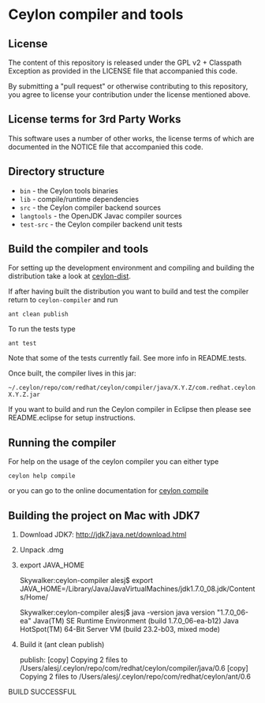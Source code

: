 Ceylon compiler and tools
=========================

License
-------

The content of this repository is released under the GPL v2 + Classpath Exception
as provided in the LICENSE file that accompanied this code.

By submitting a "pull request" or otherwise contributing to this repository, you
agree to license your contribution under the license mentioned above.

License terms for 3rd Party Works
---------------------------------

This software uses a number of other works, the license terms of which are 
documented in the NOTICE file that accompanied this code.

Directory structure
-------------------

* `bin`       - the Ceylon tools binaries
* `lib`       - compile/runtime dependencies
* `src`       - the Ceylon compiler backend sources
* `langtools` - the OpenJDK Javac compiler sources
* `test-src`  - the Ceylon compiler backend unit tests

Build the compiler and tools
----------------------------

For setting up the development environment and compiling and building the distribution
take a look at [ceylon-dist](https://github.com/ceylon/ceylon-spec/README.md).

If after having built the distribution you want to build and test the compiler
return to `ceylon-compiler` and run

    ant clean publish
    
To run the tests type

    ant test

Note that some of the tests currently fail. See more info in README.tests.

Once built, the compiler lives in this jar:

    ~/.ceylon/repo/com/redhat/ceylon/compiler/java/X.Y.Z/com.redhat.ceylon.compiler.java-X.Y.Z.jar

If you want to build and run the Ceylon compiler in Eclipse
then please see README.eclipse for setup instructions.

Running the compiler
--------------------

For help on the usage of the ceylon compiler you can either type

    ceylon help compile
    
or you can go to the online documentation for [ceylon compile](http://www.ceylon-lang.org/documentation/current/reference/tool/ceylon/subcommands/ceylon-compile.html)

Building the project on Mac with JDK7
-------------------------------------

1) Download JDK7: http://jdk7.java.net/download.html

2) Unpack .dmg

3) export JAVA_HOME

    Skywalker:ceylon-compiler alesj$ export JAVA_HOME=/Library/Java/JavaVirtualMachines/jdk1.7.0_08.jdk/Contents/Home/

    Skywalker:ceylon-compiler alesj$ java -version
    java version "1.7.0_06-ea"
    Java(TM) SE Runtime Environment (build 1.7.0_06-ea-b12)
    Java HotSpot(TM) 64-Bit Server VM (build 23.2-b03, mixed mode)

4) Build it (ant clean publish)

    publish:
        [copy] Copying 2 files to /Users/alesj/.ceylon/repo/com/redhat/ceylon/compiler/java/0.6
        [copy] Copying 2 files to /Users/alesj/.ceylon/repo/com/redhat/ceylon/ant/0.6

BUILD SUCCESSFUL


